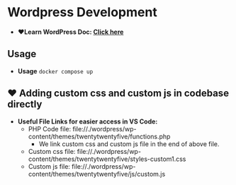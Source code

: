 # Wordpress Development

- **❤️Learn WordPress Doc: [Click here](https://docs.google.com/document/d/16GdXBSDFBl1T9A_SJa1ITBGB1VBN0aAQ-VAoBpyEcXM/edit?tab=t.0)**

## Usage

- **Usage** `docker compose up`

## ❤️ Adding custom css and custom js in codebase directly

- **Useful File Links for easier access in VS Code:**
  - PHP Code file: file://./wordpress/wp-content/themes/twentytwentyfive/functions.php
    - We link custom css and custom js file in the end of above file.
  - Custom css file: file://./wordpress/wp-content/themes/twentytwentyfive/styles-custom1.css
  - Custom js file: file://./wordpress/wp-content/themes/twentytwentyfive/js/custom.js
